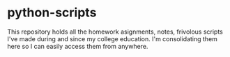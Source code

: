 # python-scripts

This repository holds all the homework asignments, notes, frivolous scripts I've made during and since my college education. I'm consolidating them here so I can easily access them from anywhere. 
